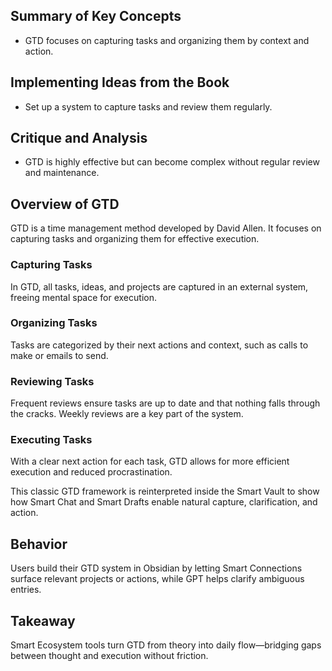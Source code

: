 
## Summary of Key Concepts
- GTD focuses on capturing tasks and organizing them by context and action.

## Implementing Ideas from the Book
- Set up a system to capture tasks and review them regularly.

## Critique and Analysis
- GTD is highly effective but can become complex without regular review and maintenance.

## Overview of GTD
GTD is a time management method developed by David Allen. It focuses on capturing tasks and organizing them for effective execution.

### Capturing Tasks
In GTD, all tasks, ideas, and projects are captured in an external system, freeing mental space for execution.

### Organizing Tasks
Tasks are categorized by their next actions and context, such as calls to make or emails to send.

### Reviewing Tasks
Frequent reviews ensure tasks are up to date and that nothing falls through the cracks. Weekly reviews are a key part of the system.

### Executing Tasks
With a clear next action for each task, GTD allows for more efficient execution and reduced procrastination.


This classic GTD framework is reinterpreted inside the Smart Vault to show how Smart Chat and Smart Drafts enable natural capture, clarification, and action.

## Behavior
Users build their GTD system in Obsidian by letting Smart Connections surface relevant projects or actions, while GPT helps clarify ambiguous entries.

## Takeaway
Smart Ecosystem tools turn GTD from theory into daily flow—bridging gaps between thought and execution without friction.